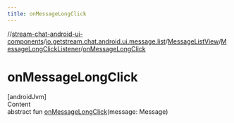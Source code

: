 ```yaml
---
title: onMessageLongClick
---
```

//[stream-chat-android-ui-components](../../../../index.md)/[io.getstream.chat.android.ui.message.list](../../index.md)/[MessageListView](../index.md)/[MessageLongClickListener](index.md)/[onMessageLongClick](onMessageLongClick.md)



# onMessageLongClick  
[androidJvm]  
Content  
abstract fun [onMessageLongClick](onMessageLongClick.md)(message: Message)  



